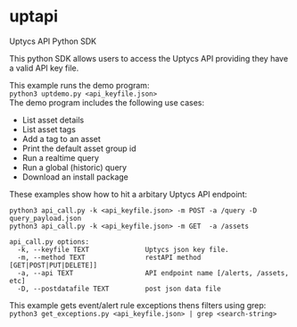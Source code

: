 # uptapi
Uptycs API Python SDK

This python SDK allows users to access the Uptycs API providing they have a valid API key file. 

This example runs the demo program:  
`python3 uptdemo.py <api_keyfile.json>`  
The demo program includes the following use cases:
 - List asset details
 - List asset tags
 - Add a tag to an asset
 - Print the default asset group id
 - Run a realtime query
 - Run a global (historic) query
 - Download an install package

These examples show how to hit a arbitary Uptycs API endpoint: 
```
python3 api_call.py -k <api_keyfile.json> -m POST -a /query -D query_payload.json
python3 api_call.py -k <api_keyfile.json> -m GET  -a /assets 
 
api_call.py options:
  -k, --keyfile TEXT              Uptycs json key file.
  -m, --method TEXT               restAPI method [GET|POST|PUT|DELETE]]
  -a, --api TEXT                  API endpoint name [/alerts, /assets, etc]
  -D, --postdatafile TEXT         post json data file
```

This example gets event/alert rule exceptions thens filters using grep:  
`python3 get_exceptions.py <api_keyfile.json> | grep <search-string>`
